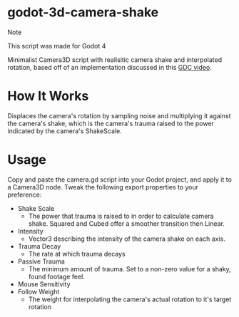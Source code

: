# godot-3d-camera-shake
> [!NOTE]
> This script was made for Godot 4

Minimalist Camera3D script with realisitic camera shake and interpolated rotation, based off of an implementation discussed in this [GDC video](https://www.youtube.com/watch?v=tu-Qe66AvtY).

# How It Works
Displaces the camera's rotation by sampling noise and multiplying it against the camera's shake, which is the camera's trauma raised to the power indicated by the camera's ShakeScale. 

# Usage
Copy and paste the camera.gd script into your Godot project, and apply it to a Camera3D node. Tweak the following export properties to your preference:
* Shake Scale
  * The power that trauma is raised to in order to calculate camera shake. Squared and Cubed offer a smoother transition then Linear.
* Intensity
  * Vector3 describing the intensity of the camera shake on each axis.
* Trauma Decay
  * The rate at which trauma decays
* Passive Trauma
  * The minimum amount of trauma. Set to a non-zero value for a shaky, found footage feel.
* Mouse Sensitivity
* Follow Weight
  * The weight for interpolating the camera's actual rotation to it's target rotation
